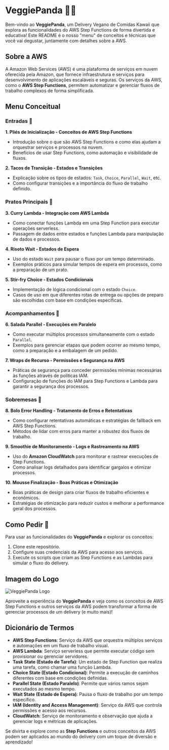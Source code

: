 # VeggiePanda 🐼🥦
Bem-vindo ao **VeggiePanda**, um Delivery Vegano de Comidas Kawaii que explora as funcionalidades do AWS Step Functions de forma divertida e educativa! Este README é o nosso "menu" de conceitos e técnicas que você vai degustar, juntamente com detalhes sobre a AWS.

## Sobre a AWS
A Amazon Web Services (AWS) é uma plataforma de serviços em nuvem oferecida pela Amazon, que fornece infraestrutura e serviços para desenvolvimento de aplicações escaláveis e seguras. Os serviços da AWS, como o **AWS Step Functions**, permitem automatizar e gerenciar fluxos de trabalho complexos de forma simplificada.

## Menu Conceitual

### Entradas 🍤
**1. Pliés de Inicialização - Conceitos de AWS Step Functions**
- Introdução sobre o que são AWS Step Functions e como elas ajudam a orquestrar serviços e processos na nuvem.
- Benefícios de usar Step Functions, como automação e visibilidade de fluxos.

**2. Tacos de Transição - Estados e Transições**
- Explicação sobre os tipos de estados: `Task`, `Choice`, `Parallel`, `Wait`, etc.
- Como configurar transições e a importância do fluxo de trabalho definido.

### Pratos Principais 🍛
**3. Curry Lambda - Integração com AWS Lambda**
- Como conectar funções Lambda em uma Step Function para executar operações serverless.
- Passagem de dados entre estados e funções Lambda para manipulação de dados e processos.

**4. Risoto Wait - Estados de Espera**
- Uso do estado `Wait` para pausar o fluxo por um tempo determinado.
- Exemplos práticos para simular tempos de espera em processos, como a preparação de um prato.

**5. Stir-fry Choice - Estados Condicionais**
- Implementação de lógica condicional com o estado `Choice`.
- Casos de uso em que diferentes rotas de entrega ou opções de preparo são escolhidas com base em condições específicas.

### Acompanhamentos 🍙
**6. Salada Parallel - Execuções em Paralelo**
- Como executar múltiplos processos simultaneamente com o estado `Parallel`.
- Exemplos para gerenciar etapas que podem ocorrer ao mesmo tempo, como a preparação e a embalagem de um pedido.

**7. Wraps de Recurso - Permissões e Segurança na AWS**
- Práticas de segurança para conceder permissões mínimas necessárias às funções através de políticas IAM.
- Configuração de funções do IAM para Step Functions e Lambda para garantir a segurança dos processos.

### Sobremesas 🍨
**8. Bolo Error Handling - Tratamento de Erros e Retentativas**
- Como configurar retentativas automáticas e estratégias de fallback em AWS Step Functions.
- Métodos de lidar com erros para manter a robustez dos fluxos de trabalho.

**9. Smoothie de Monitoramento - Logs e Rastreamento na AWS**
- Uso do **Amazon CloudWatch** para monitorar e rastrear execuções de Step Functions.
- Como analisar logs detalhados para identificar gargalos e otimizar processos.

**10. Mousse Finalização - Boas Práticas e Otimização**
- Boas práticas de design para criar fluxos de trabalho eficientes e econômicos.
- Estratégias de otimização para reduzir custos e melhorar a performance geral dos processos.

## Como Pedir 🍱
Para usar as funcionalidades do **VeggiePanda** e explorar os conceitos:
1. Clone este repositório.
2. Configure suas credenciais da AWS para acesso aos serviços.
3. Execute os scripts que criam as Step Functions e as Lambdas para simular o fluxo do delivery.

## Imagem do Logo
![VeggiePanda Logo](../assets/veggie.png)

Aproveite a experiência do **VeggiePanda** e veja como os conceitos de AWS Step Functions e outros serviços da AWS podem transformar a forma de gerenciar processos de um delivery (e muito mais)!

## Dicionário de Termos
- **AWS Step Functions**: Serviço da AWS que orquestra múltiplos serviços e automações em um fluxo de trabalho visual.
- **AWS Lambda**: Serviço serverless que permite executar código sem provisionar ou gerenciar servidores.
- **Task State (Estado de Tarefa)**: Um estado de Step Function que realiza uma tarefa, como chamar uma função Lambda.
- **Choice State (Estado Condicional)**: Permite a execução de caminhos diferentes com base em condições definidas.
- **Parallel State (Estado Paralelo)**: Permite que vários ramos sejam executados ao mesmo tempo.
- **Wait State (Estado de Espera)**: Pausa o fluxo de trabalho por um tempo específico.
- **IAM (Identity and Access Management)**: Serviço da AWS que controla permissões e acesso aos recursos.
- **CloudWatch**: Serviço de monitoramento e observação que ajuda a gerenciar logs e métricas de aplicações.

Se divirta e explore como as **Step Functions** e outros conceitos da AWS podem ser aplicados ao mundo do delivery com um toque de diversão e aprendizado!
